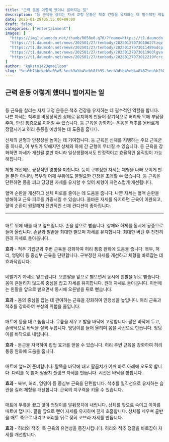 ```yaml
---
title: "근력 운동 이렇게 했더니 벌어지는 일"
description: "등 근육을 살리는 자세 교정 운동은 척추 건강을 유지하는 데 필수적인 역할을 합니다. 나쁜 자세는 척추를 비정상적인 상태로 유지하게 만들어 장기적으로 허리와 목에 부담을 주며, 만성 통증으로 이어질 수 있습니다. 등 근육을 강화하는 운동은 척추를 올바르게 정렬시키고 허"
date: 2025-01-29T05:55:00+09:00
draft: false
categories: ["entertainment"]
images: [
  "https://img1.daumcdn.net/thumb/R658x0.q70/?fname=https://t1.daumcdn.net/news/202501/27/tenbody/20250127073010328fkhl.jpg"
  "https://t1.daumcdn.net/news/202501/27/tenbody/20250127073010627tzqz.gif"
  "https://t1.daumcdn.net/news/202501/27/tenbody/20250127073011489odcp.gif"
  "https://t1.daumcdn.net/news/202501/27/tenbody/20250127073011903lgva.gif"
  "https://t1.daumcdn.net/news/202501/27/tenbody/20250127073012219fcrc.gif"
]
author: "kgkstn1423gmailcom"
slug: "%ea%b7%bc%eb%a0%a5-%ec%9a%b4%eb%8f%99-%ec%9d%b4%eb%a0%87%ea%b2%8c-%ed%96%88%eb%8d%94%eb%8b%88-%eb%b2%8c%ec%96%b4%ec%a7%80%eb%8a%94-%ec%9d%bc"
---
```


<h2 >근력 운동 이렇게 했더니 벌어지는 일</h2> <figure ><img src="https://img1.daumcdn.net/thumb/R658x0.q70/?fname=https://t1.daumcdn.net/news/202501/27/tenbody/20250127073010328fkhl.jpg" alt=""/></figure> <p>등 근육을 살리는 자세 교정 운동은 척추 건강을 유지하는 데 필수적인 역할을 합니다. 나쁜 자세는 척추를 비정상적인 상태로 유지하게 만들어 장기적으로 허리와 목에 부담을 주며, 만성 통증으로 이어질 수 있습니다. 등 근육을 강화하는 운동은 척추를 올바르게 정렬시키고 허리 통증을 예방하는 데 도움을 줍니다.</p> <p>신체의 균형과 안정성을 높이는 데 기여합니다. 등 근육은 신체를 지탱하는 주요 근육군 중 하나로, 이 부위가 약해지면 상체와 하체 간 균형이 무너질 수 있습니다. 등 근육을 강화하면 자세가 개선될 뿐만 아니라 일상생활에서도 안정적이고 효율적인 움직임이 가능해집니다.</p> <p>체형 개선에도 긍정적인 영향을 미칩니다. 등이 구부정한 자세는 체형을 나빠 보이게 만들 뿐만 아니라, 복부와 어깨 부위에도 불필요한 긴장을 초래할 수 있습니다. 등 근육을 단련하면 등을 펴고 당당한 자세를 유지할 수 있어 체형이 자연스럽게 개선됩니다.</p> <p>혈액 순환을 개선하고 신체 피로를 줄이는 데 도움을 줍니다. 나쁜 자세는 혈액 순환을 방해하고 근육 피로를 가중시킬 수 있습니다. 올바른 자세를 유지하면 근육이 이완되고, 혈액 순환이 원활해져 전반적인 신체 컨디션이 좋아집니다.</p> <hr /> <figure ><img src="https://t1.daumcdn.net/news/202501/27/tenbody/20250127073010627tzqz.gif" alt=""/></figure> <p>매트 위에 배를 대고 엎드립니다. 손을 앞으로 뻗습니다. 상체와 하체를 동시에 공중으로 들어 올립니다. 손끝과 발끝을 최대한 뻗으며 자세를 유지합니다. 최대한 버틴 후 천천히 원래 자세로 돌아옵니다.</p> <p><strong>효과</strong> - 척추 기립근과 주변 근육을 강화하여 허리 통증 완화에 도움을 줍니다. 복부, 허리, 엉덩이 등 중심부 근육을 단련합니다. 구부정한 자세를 개선하고 체형을 바로잡는 데 효과적입니다.</p> <figure ><img src="https://t1.daumcdn.net/news/202501/27/tenbody/20250127073011489odcp.gif" alt=""/></figure> <p>네발기기 자세로 엎드립니다. 오른팔을 앞으로 뻗으면서 동시에 왼발을 뒤로 뻗습니다. 몸이 흔들리지 않도록 중심을 잡고 자세를 유지합니다. 원래 자세로 돌아옵니다. 이번에는 왼팔을 앞으로 뻗으면서 동시에 오른발을 뒤로 뻗습니다.</p> <p><strong>효과</strong> - 몸의 중심을 잡는 데 관여하는 근육을 강화하여 안정성을 높입니다. 허리 근육과 척추를 강화하여 부상의 위험을 줄입니다.</p> <figure ><img src="https://t1.daumcdn.net/news/202501/27/tenbody/20250127073011903lgva.gif" alt=""/></figure> <p>매트에 등을 대고 눕습니다. 무릎을 세우고 발을 바닥에 고정합니다. 팔은 바닥에 두고, 손바닥으로 바닥을 살짝 누릅니다. 엉덩이를 들어 올리며 몸을 사선으로 만듭니다. 엉덩이를 바닥으로 내립니다.</p> <p><strong>효과</strong> - 둔근을 자극하여 힙업 효과를 얻을 수 있습니다. 허리 주변 근육을 강화하여 허리 통증 완화에 도움을 줍니다.</p> <figure ><img src="https://t1.daumcdn.net/news/202501/27/tenbody/20250127073012219fcrc.gif" alt=""/></figure> <p>매트에 엎드려 준비합니다. 팔뚝을 바닥에 대고 팔꿈치가 어깨 바로 아래에 오도록 합니다. 다리를 쭉 뻗어 팔꿈치 플랭크 자세를 만듭니다. 시선은 바닥을 향합니다.</p> <p><strong>효과</strong> - 복부, 허리, 엉덩이 등 중심부 근육을 단련합니다. 척추를 일직선으로 유지하는 습관을 길러 체형을 개선합니다. 근육의 지구력을 키울 수 있습니다.</p> <figure ><img src="https://t1.daumcdn.net/news/202501/27/tenbody/20250127073012661hmni.gif" alt=""/></figure> <p>매트에 무릎을 꿇고 앉아 엉덩이를 발뒤꿈치에 내립니다. 상체를 앞으로 숙이고 이마를 매트에 댑니다. 팔을 앞으로 뻗어 자세를 유지하며 깊게 호흡합니다. 상체를 세우며 골반을 매트 쪽으로 내리고 허리를 뒤로 젖혀 코브라 자세를 만듭니다.</p> <p><strong>효과</strong> - 허리와 척추, 목 근육의 유연성을 증진시킵니다. 허리와 척추 정렬을 바로잡아 자세를 개선합니다.</p>